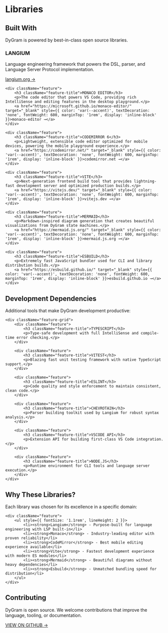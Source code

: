 # Libraries

## Built With

DyGram is powered by best-in-class open source libraries.

<div className="feature-grid">
    <div className="feature">
        <h3 className="feature-title">LANGIUM</h3>
        <p>Language engineering framework that powers the DSL, parser, and Language Server Protocol implementation.</p>
        <a href="https://langium.org/" target="_blank" style={{ color: 'var(--accent)', textDecoration: 'none', fontWeight: 600, marginTop: '1rem', display: 'inline-block' }}>langium.org →</a>
    </div>

    <div className="feature">
        <h3 className="feature-title">MONACO EDITOR</h3>
        <p>The code editor that powers VS Code, providing rich IntelliSense and editing features in the desktop playground.</p>
        <a href="https://microsoft.github.io/monaco-editor/" target="_blank" style={{ color: 'var(--accent)', textDecoration: 'none', fontWeight: 600, marginTop: '1rem', display: 'inline-block' }}>monaco-editor →</a>
    </div>

    <div className="feature">
        <h3 className="feature-title">CODEMIRROR 6</h3>
        <p>Lightweight, extensible code editor optimized for mobile devices, powering the mobile playground experience.</p>
        <a href="https://codemirror.net/" target="_blank" style={{ color: 'var(--accent)', textDecoration: 'none', fontWeight: 600, marginTop: '1rem', display: 'inline-block' }}>codemirror.net →</a>
    </div>

    <div className="feature">
        <h3 className="feature-title">VITE</h3>
        <p>Next-generation frontend build tool that provides lightning-fast development server and optimized production builds.</p>
        <a href="https://vitejs.dev/" target="_blank" style={{ color: 'var(--accent)', textDecoration: 'none', fontWeight: 600, marginTop: '1rem', display: 'inline-block' }}>vitejs.dev →</a>
    </div>

    <div className="feature">
        <h3 className="feature-title">MERMAID</h3>
        <p>Markdown-inspired diagram generation that creates beautiful visualizations from DyGram state machines.</p>
        <a href="https://mermaid.js.org/" target="_blank" style={{ color: 'var(--accent)', textDecoration: 'none', fontWeight: 600, marginTop: '1rem', display: 'inline-block' }}>mermaid.js.org →</a>
    </div>

    <div className="feature">
        <h3 className="feature-title">ESBUILD</h3>
        <p>Extremely fast JavaScript bundler used for CLI and library distribution builds.</p>
        <a href="https://esbuild.github.io/" target="_blank" style={{ color: 'var(--accent)', textDecoration: 'none', fontWeight: 600, marginTop: '1rem', display: 'inline-block' }}>esbuild.github.io →</a>
    </div>
</div>

<div style={{ marginTop: '4rem' }}>
    <h2 className="section-title" style={{ fontSize: '2rem' }}>Development Dependencies</h2>
    <p style={{ fontSize: '1.2rem', marginBottom: '2rem' }}>
        Additional tools that make DyGram development productive:
    </p>

    <div className="feature-grid">
        <div className="feature">
            <h3 className="feature-title">TYPESCRIPT</h3>
            <p>Type-safe development with full IntelliSense and compile-time error checking.</p>
        </div>

        <div className="feature">
            <h3 className="feature-title">VITEST</h3>
            <p>Blazing fast unit testing framework with native TypeScript support.</p>
        </div>

        <div className="feature">
            <h3 className="feature-title">ESLINT</h3>
            <p>Code quality and style enforcement to maintain consistent, clean code.</p>
        </div>

        <div className="feature">
            <h3 className="feature-title">CHEVROTAIN</h3>
            <p>Parser building toolkit used by Langium for robust syntax analysis.</p>
        </div>

        <div className="feature">
            <h3 className="feature-title">VSCODE API</h3>
            <p>Extension API for building first-class VS Code integration.</p>
        </div>

        <div className="feature">
            <h3 className="feature-title">NODE.JS</h3>
            <p>Runtime environment for CLI tools and language server execution.</p>
        </div>
    </div>
</div>

<div style={{ marginTop: '4rem' }}>
    <h2 className="section-title" style={{ fontSize: '2rem' }}>Why These Libraries?</h2>
    <p style={{ fontSize: '1.2rem', marginBottom: '2rem' }}>
        Each library was chosen for its excellence in a specific domain:
    </p>

    <div className="feature">
        <ul style={{ fontSize: '1.1rem', lineHeight: 2 }}>
            <li><strong>Langium</strong> - Purpose-built for language engineering with LSP built-in</li>
            <li><strong>Monaco</strong> - Industry-leading editor with proven reliability</li>
            <li><strong>CodeMirror</strong> - Best mobile editing experience available</li>
            <li><strong>Vite</strong> - Fastest development experience with modern ES modules</li>
            <li><strong>Mermaid</strong> - Beautiful diagrams without heavy dependencies</li>
            <li><strong>Esbuild</strong> - Unmatched bundling speed for distribution</li>
        </ul>
    </div>
</div>

<div style={{ marginTop: '4rem' }}>
    <h2 className="section-title" style={{ fontSize: '2rem' }}>Contributing</h2>
    <p style={{ fontSize: '1.2rem', marginBottom: '1rem' }}>
        DyGram is open source. We welcome contributions that improve the language, tooling, or documentation.
    </p>
    <a href="https://github.com/christopherdebeer/machine" target="_blank" className="btn">VIEW ON GITHUB →</a>
</div>
